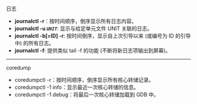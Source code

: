 日志
- **journalctl -r**：按时间顺序，倒序显示所有日志内容。
- **journalctl -u _`UNIT`_**: 显示与给定单元文件 UNIT 关联的日志。
- **journalctl -b[=ID] -r**: 按时间倒序，显示自上次引导以来 (或编号为 ID 的引导中) 的所有日志。
- **journalctl -f**: 提供类似 tail -f 的功能 (不断将新日志项输出到屏幕)。
***
coredump
- coredumpctl -r：按时间顺序，倒序显示所有核心转储记录。
- coredumpctl -1 info：显示最近一次核心转储的信息。
- coredumpctl -1 debug：将最后一次核心转储加载到 GDB 中。


